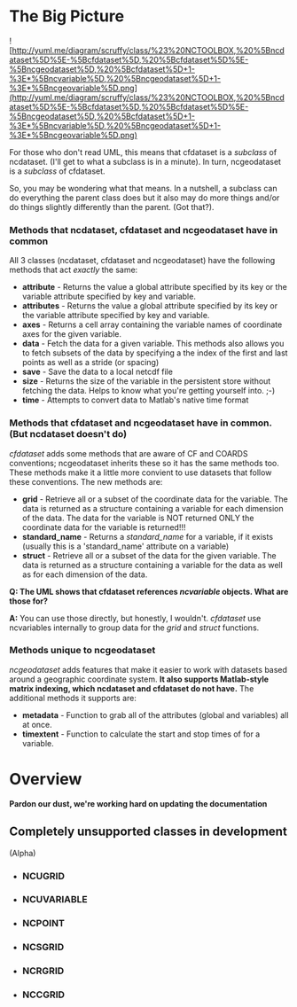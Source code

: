 # The Big Picture #

![http://yuml.me/diagram/scruffy/class/%23%20NCTOOLBOX,%20%5Bncdataset%5D%5E-%5Bcfdataset%5D,%20%5Bcfdataset%5D%5E-%5Bncgeodataset%5D,%20%5Bcfdataset%5D+1-%3E*%5Bncvariable%5D,%20%5Bncgeodataset%5D+1-%3E*%5Bncgeovariable%5D.png](http://yuml.me/diagram/scruffy/class/%23%20NCTOOLBOX,%20%5Bncdataset%5D%5E-%5Bcfdataset%5D,%20%5Bcfdataset%5D%5E-%5Bncgeodataset%5D,%20%5Bcfdataset%5D+1-%3E*%5Bncvariable%5D,%20%5Bncgeodataset%5D+1-%3E*%5Bncgeovariable%5D.png)

For those who don't read UML, this means that cfdataset is a _subclass_ of ncdataset. (I'll get to what a subclass is in a minute). In turn, ncgeodataset is a _subclass_ of cfdataset.

So, you may be wondering what that means. In a nutshell, a subclass can do everything the parent class does but it also may do more things and/or do things slightly differently than the parent. (Got that?).

### Methods that  ncdataset, cfdataset and ncgeodataset have in common ###

All 3 classes (ncdataset, cfdataset and ncgeodataset) have the following methods that act _exactly_ the same:
  * **attribute** - Returns the value a global attribute specified by its key or the variable attribute specified by key and variable.
  * **attributes** - Returns the value a global attribute specified by its key or the variable attribute specified by key and variable.
  * **axes** - Returns a cell array containing the variable names of coordinate axes for the given variable.
  * **data** - Fetch the data for a given variable. This methods also allows you to fetch subsets of the data by specifying a the index of the first and last points as well as a stride (or spacing)
  * **save** - Save the data to a local netcdf file
  * **size** - Returns the size of the variable in the persistent store without fetching the data. Helps to know what you're getting yourself into. ;-)
  * **time** - Attempts to convert data to Matlab's native time format


### Methods that cfdataset and ncgeodataset have in common. (But ncdataset doesn't do) ###

_cfdataset_ adds some methods that are aware of CF and COARDS conventions; ncgeodataset inherits these so it has the same methods too. These methods make it a little more convient to use datasets that follow these conventions. The new methods are:
  * **grid** - Retrieve all or a subset of the coordinate data for the variable. The data is returned as a structure containing a variable for each dimension of the data. The data for the variable is NOT returned ONLY the coordinate data for the variable is returned!!!
  * **standard\_name** - Returns a _standard\_name_ for a variable, if it exists (usually this is a 'standard\_name' attribute on a variable)
  * **struct** - Retrieve all or a subset of the data for the given variable. The data is returned as a structure containing a variable for the data as well as for each dimension of the data.

**Q: The UML shows that cfdataset references _ncvariable_ objects. What are those for?**

**A:** You can use those directly, but honestly, I wouldn't. _cfdataset_ use ncvariables internally to group data for the _grid_ and _struct_ functions.


### Methods unique to ncgeodataset ###

_ncgeodataset_ adds features that make it easier to work with datasets based around a geographic coordinate system. **It also supports Matlab-style matrix indexing, which ncdataset and cfdataset do not have.** The additional methods it supports are:
  * **metadata** - Function to grab all of the attributes (global and variables) all at once.
  * **timextent** - Function to calculate the start and stop times of for a variable.

# Overview #

**Pardon our dust, we're working hard on updating the documentation**

## Completely unsupported classes in development ##
(Alpha)
  * ### NCUGRID ###
  * ### NCUVARIABLE ###
  * ### NCPOINT ###
  * ### NCSGRID ###
  * ### NCRGRID ###
  * ### NCCGRID ###